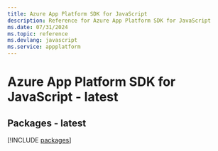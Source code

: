 ```yaml
---
title: Azure App Platform SDK for JavaScript
description: Reference for Azure App Platform SDK for JavaScript
ms.date: 07/31/2024
ms.topic: reference
ms.devlang: javascript
ms.service: appplatform
---
```

# Azure App Platform SDK for JavaScript - latest
## Packages - latest
[!INCLUDE [packages](app-platform-index.md)]